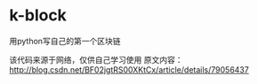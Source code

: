 # k-block
用python写自己的第一个区块链

该代码来源于网络，仅供自己学习使用
原文内容：http://blog.csdn.net/BF02jgtRS00XKtCx/article/details/79056437
